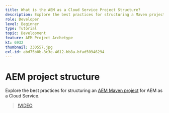 ```yaml
---
title: What is the AEM as a Cloud Service Project Structure?
description: Explore the best practices for structuring a Maven project for AEM as a Cloud Service.
role: Developer
level: Beginner
type: Tutorial
topic: Development
feature: AEM Project Archetype
kt: 6932
thumbnail: 330557.jpg
exl-id: abd75b0b-8c3e-4612-bb8a-bfad50946294
---
```

# AEM project structure

Explore the best practices for structuring an [AEM Maven project](https://experienceleague.adobe.com/docs/experience-manager-cloud-service/implementing/developing/aem-project-content-package-structure.html#developing) for AEM as a Cloud Service.

>[!VIDEO](https://video.tv.adobe.com/v/330557/?quality=12&learn=on)
